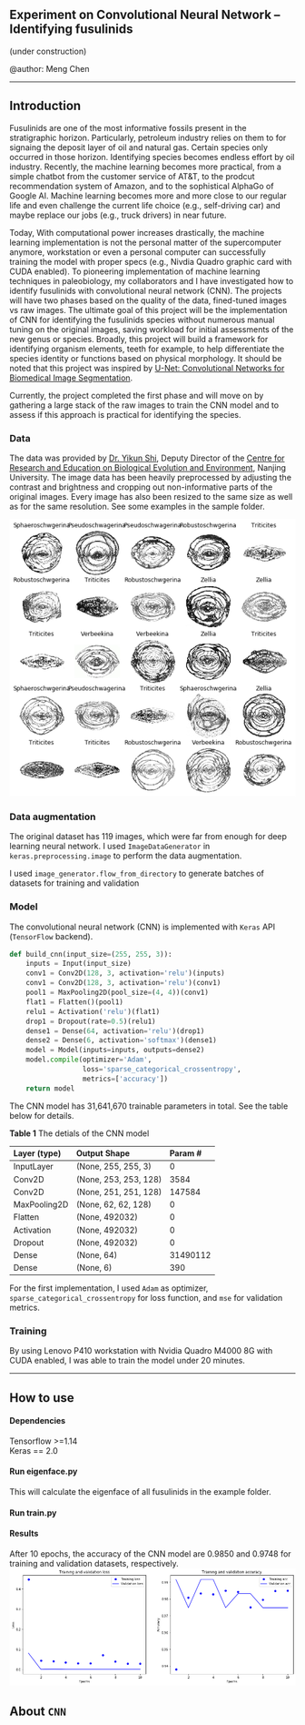 ## Experiment on Convolutional Neural Network – Identifying fusulinids

(under construction)               

@author: Meng Chen

------------
## Introduction

Fusulinids are one of the most informative fossils present in the stratigraphic horizon. Particularly, petroleum industry relies on them to for signaing the deposit layer of oil and natural gas. Certain species only occurred in those horizon. Identifying species becomes endless effort by oil industry. Recently, the machine learning becomes more practical, from a simple chatbot from the customer service of AT&T, to the prodcut recommendation system of Amazon, and to the sophistical AlphaGo of Google AI. Machine learning becomes more and more close to our regular life and even challenge the current life choice (e.g., self-driving car) and maybe replace our jobs (e.g., truck drivers) in near future.

Today, With computational power increases drastically, the machine learning implementation is not the personal matter of the supercomputer anymore, workstation or even a personal computer can successfully training the model with proper specs (e.g., Nivdia Quadro graphic card with CUDA enabled). To pioneering implementation of machine learning techniques in paleobiology, my collaborators and I have investigated how to identify fusulinids with convolutional neural network (CNN). The projects will have two phases based on the quality of the data, fined-tuned images vs raw images. The ultimate goal of this project will be the implementation of CNN for identifying the fusulinids species without numerous manual tuning on the original images, saving workload for initial assessments of the new genus or species. Broadly, this project will build a framework for identifying organism elements, teeth for example, to help differentiate the species identity or functions based on physical morphology. It should be noted that this project was inspired by [U-Net: Convolutional Networks for Biomedical Image Segmentation](http://lmb.informatik.uni-freiburg.de/people/ronneber/u-net/).

Currently, the project completed the first phase and will move on by gathering a large stack of the raw images to train the CNN model and to assess if this approach is practical for identifying the species.

### Data

The data was provided by [Dr. Yikun Shi](https://es.nju.edu.cn/crebee/fjs/list.htm), Deputy Director of the [Centre for Research and Education on Biological Evolution and Environment](https://es.nju.edu.cn/crebee/), Nanjing University. The image data has been heavily preprocessed by adjusting the contrast and brightness and cropping out non-informative parts of the original images. Every image has also been resized to the same size as well as for the same resolution. See some examples in the sample folder.

![](fig_1.jpg)

### Data augmentation

The original dataset has 119 images, which were far from enough for deep learning neural network. I used `ImageDataGenerator` in `keras.preprocessing.image` to perform the data augmentation.

I used `image_generator.flow_from_directory` to generate batches of datasets for training and validation

### Model

The convolutional neural network (CNN) is implemented with `Keras` API (`TensorFlow` backend).

```python
def build_cnn(input_size=(255, 255, 3)):
    inputs = Input(input_size)
    conv1 = Conv2D(128, 3, activation='relu')(inputs)
    conv1 = Conv2D(128, 3, activation='relu')(conv1)
    pool1 = MaxPooling2D(pool_size=(4, 4))(conv1)
    flat1 = Flatten()(pool1)
    relu1 = Activation('relu')(flat1)
    drop1 = Dropout(rate=0.5)(relu1)
    dense1 = Dense(64, activation='relu')(drop1)
    dense2 = Dense(6, activation='softmax')(dense1)
    model = Model(inputs=inputs, outputs=dense2)
    model.compile(optimizer='Adam',
                  loss='sparse_categorical_crossentropy',
                  metrics=['accuracy'])
    return model
```
The CNN model has 31,641,670 trainable parameters in total. See the table below for details.

**Table 1** The detials of the CNN model

|Layer (type)| Output Shape| Param #|
|:-----------|:------------|:-------|
|InputLayer|(None, 255, 255, 3)| 0|
|Conv2D|(None, 253, 253, 128)|3584|
|Conv2D|(None, 251, 251, 128)|147584|
|MaxPooling2D|(None, 62, 62, 128)|0|
|Flatten|(None, 492032)|0|
|Activation|(None, 492032)|0|
|Dropout|(None, 492032)|0|
|Dense|(None, 64)|31490112|
|Dense|(None, 6)|390|

For the first implementation, I used `Adam` as optimizer, `sparse_categorical_crossentropy` for loss function, and  `mse` for validation metrics.

### Training

By using Lenovo P410 workstation with Nvidia Quadro M4000 8G with CUDA enabled, I was able to train the model under 20 minutes.

---------

## How to use

#### Dependencies

  Tensorflow >=1.14                          
  Keras == 2.0

#### Run eigenface.py

This will calculate the eigenface of all fusulinids in the example folder.

#### Run train.py


#### Results

After 10 epochs, the accuracy of the CNN model are 0.9850 and 0.9748 for training and validation datasets, respectively.
![](fig_2.jpg)

## About `CNN`
